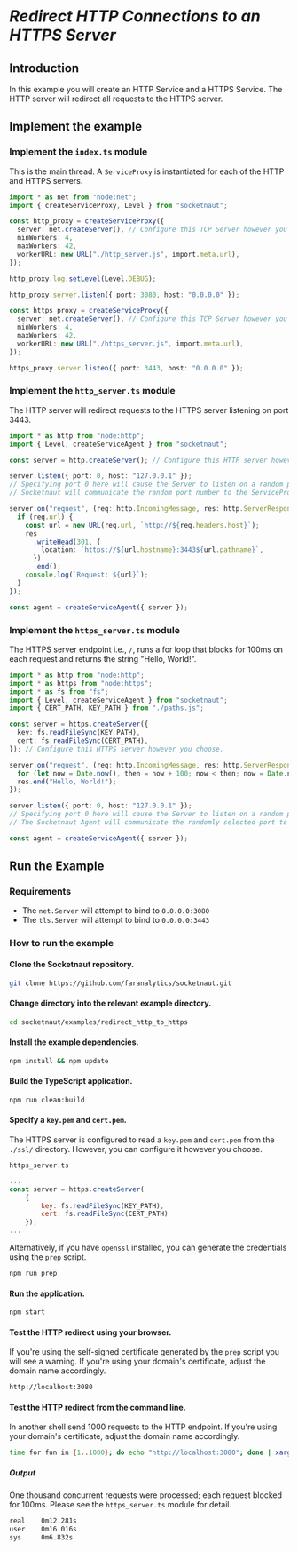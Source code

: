 # _Redirect HTTP Connections to an HTTPS Server_

## Introduction

In this example you will create an HTTP Service and a HTTPS Service. The HTTP server will redirect all requests to the HTTPS server.

## Implement the example

### Implement the `index.ts` module

This is the main thread. A `ServiceProxy` is instantiated for each of the HTTP and HTTPS servers.

```ts
import * as net from "node:net";
import { createServiceProxy, Level } from "socketnaut";

const http_proxy = createServiceProxy({
  server: net.createServer(), // Configure this TCP Server however you choose.
  minWorkers: 4,
  maxWorkers: 42,
  workerURL: new URL("./http_server.js", import.meta.url),
});

http_proxy.log.setLevel(Level.DEBUG);

http_proxy.server.listen({ port: 3080, host: "0.0.0.0" });

const https_proxy = createServiceProxy({
  server: net.createServer(), // Configure this TCP Server however you choose.
  minWorkers: 4,
  maxWorkers: 42,
  workerURL: new URL("./https_server.js", import.meta.url),
});

https_proxy.server.listen({ port: 3443, host: "0.0.0.0" });
```

### Implement the `http_server.ts` module

The HTTP server will redirect requests to the HTTPS server listening on port 3443.

```ts
import * as http from "node:http";
import { Level, createServiceAgent } from "socketnaut";

const server = http.createServer(); // Configure this HTTP server however you choose.

server.listen({ port: 0, host: "127.0.0.1" });
// Specifying port 0 here will cause the Server to listen on a random port.
// Socketnaut will communicate the random port number to the ServiceProxy.

server.on("request", (req: http.IncomingMessage, res: http.ServerResponse) => {
  if (req.url) {
    const url = new URL(req.url, `http://${req.headers.host}`);
    res
      .writeHead(301, {
        location: `https://${url.hostname}:3443${url.pathname}`,
      })
      .end();
    console.log(`Request: ${url}`);
  }
});

const agent = createServiceAgent({ server });
```

### Implement the `https_server.ts` module

The HTTPS server endpoint i.e., `/`, runs a for loop that blocks for 100ms on each request and returns the string "Hello, World!".

```ts
import * as http from "node:http";
import * as https from "node:https";
import * as fs from "fs";
import { Level, createServiceAgent } from "socketnaut";
import { CERT_PATH, KEY_PATH } from "./paths.js";

const server = https.createServer({
  key: fs.readFileSync(KEY_PATH),
  cert: fs.readFileSync(CERT_PATH),
}); // Configure this HTTPS server however you choose.

server.on("request", (req: http.IncomingMessage, res: http.ServerResponse) => {
  for (let now = Date.now(), then = now + 100; now < then; now = Date.now()); // Block for 100 milliseconds.
  res.end("Hello, World!");
});

server.listen({ port: 0, host: "127.0.0.1" });
// Specifying port 0 here will cause the Server to listen on a random port.
// The Socketnaut Agent will communicate the randomly selected port to the ServiceProxy.

const agent = createServiceAgent({ server });
```

## Run the Example

### Requirements

- The `net.Server` will attempt to bind to `0.0.0.0:3080`
- The `tls.Server` will attempt to bind to `0.0.0.0:3443`

### How to run the example

#### Clone the Socketnaut repository.

```bash
git clone https://github.com/faranalytics/socketnaut.git
```

#### Change directory into the relevant example directory.

```bash
cd socketnaut/examples/redirect_http_to_https
```

#### Install the example dependencies.

```bash
npm install && npm update
```

#### Build the TypeScript application.

```bash
npm run clean:build
```

#### Specify a `key.pem` and `cert.pem`.

The HTTPS server is configured to read a `key.pem` and `cert.pem` from the `./ssl/` directory. However, you can configure it however you choose.

`https_server.ts`

```js
...
const server = https.createServer(
    {
        key: fs.readFileSync(KEY_PATH),
        cert: fs.readFileSync(CERT_PATH)
    });
...
```

Alternatively, if you have `openssl` installed, you can generate the credentials using the `prep` script.

```bash
npm run prep
```

#### Run the application.

```bash
npm start
```

#### Test the HTTP redirect using your browser.

If you're using the self-signed certificate generated by the `prep` script you will see a warning. If you're using your domain's certificate, adjust the domain name accordingly.

```bash
http://localhost:3080
```

#### Test the HTTP redirect from the command line.

In another shell send 1000 requests to the HTTP endpoint. If you're using your domain's certificate, adjust the domain name accordingly.

```bash
time for fun in {1..1000}; do echo "http://localhost:3080"; done | xargs -n1 -P1000 curl -k -L
```

##### Output

One thousand concurrent requests were processed; each request blocked for 100ms. Please see the `https_server.ts` module for detail.

```bash
real    0m12.281s
user    0m16.016s
sys     0m6.832s
```

